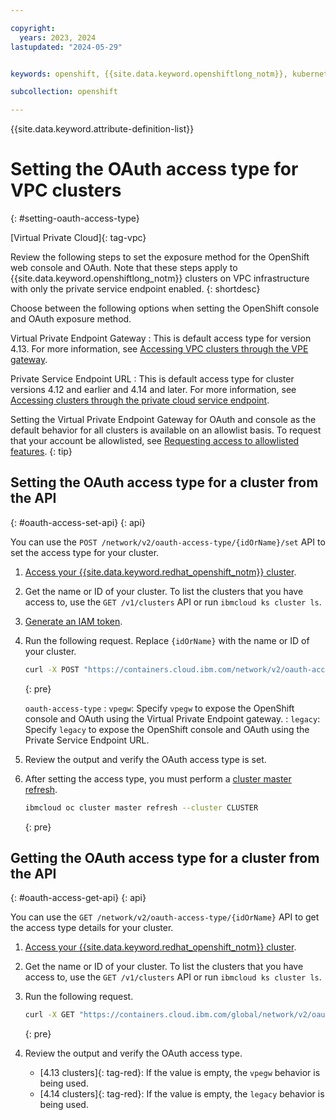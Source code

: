 ```yaml
---

copyright: 
  years: 2023, 2024
lastupdated: "2024-05-29"


keywords: openshift, {{site.data.keyword.openshiftlong_notm}}, kubernetes, oauth, console, access, vpe, pse, network

subcollection: openshift

---
```


{{site.data.keyword.attribute-definition-list}}

# Setting the OAuth access type for VPC clusters
{: #setting-oauth-access-type}

[Virtual Private Cloud]{: tag-vpc}

Review the following steps to set the exposure method for the OpenShift web console and OAuth. Note that these steps apply to {{site.data.keyword.openshiftlong_notm}} clusters on VPC infrastructure with only the private service endpoint enabled.
{: shortdesc}

Choose between the following options when setting the OpenShift console and OAuth exposure method.

Virtual Private Endpoint Gateway
:   This is default access type for version 4.13. For more information, see [Accessing VPC clusters through the VPE gateway](/docs/openshift?topic=openshift-access_cluster#vpc_vpe).

Private Service Endpoint URL
:   This is default access type for cluster versions 4.12 and earlier and 4.14 and later. For more information, see [Accessing clusters through the private cloud service endpoint](/docs/openshift?topic=openshift-access_cluster#access_private_se).

Setting the Virtual Private Endpoint Gateway for OAuth and console as the default behavior for all clusters is available on an allowlist basis. To request that your account be allowlisted, see [Requesting access to allowlisted features](/docs/openshift?topic=openshift-get-help).
{: tip}


## Setting the OAuth access type for a cluster from the API
{: #oauth-access-set-api}
{: api}

You can use the `POST /network/v2/oauth-access-type/{idOrName}/set` API to set the access type for your cluster.


1. [Access your {{site.data.keyword.redhat_openshift_notm}} cluster](/docs/openshift?topic=openshift-access_cluster).
1. Get the name or ID of your cluster. To list the clusters that you have access to, use the `GET /v1/clusters` API or run `ibmcloud ks cluster ls`.
1. [Generate an IAM token](/docs/account?topic=account-iamtoken_from_apikey&interface=ui).

1. Run the following request. Replace `{idOrName}` with the name or ID of your cluster.

    ```sh
    curl -X POST "https://containers.cloud.ibm.com/network/v2/oauth-access-type/{idOrName}/set" -H "accept: application/json" -H "Authorization: TOKEN" -H "X-Auth-Resource-Group: RESOURCE-GROUP" -H "Content-Type: application/json" -d "{ \"oauth_access_type\": \"string\"}"
    ```
    {: pre}

    `oauth-access-type`
    :   `vpegw`: Specify `vpegw` to expose the OpenShift console and OAuth using the Virtual Private Endpoint gateway.
    :   `legacy`: Specify `legacy` to expose the OpenShift console and OAuth using the Private Service Endpoint URL.

1. Review the output and verify the OAuth access type is set.

1. After setting the access type, you must perform a [cluster master refresh](/docs/openshift?topic=openshift-kubernetes-service-cli#cs_apiserver_refresh).
    ```sh
    ibmcloud oc cluster master refresh --cluster CLUSTER
    ```
    {: pre}


## Getting the OAuth access type for a cluster from the API
{: #oauth-access-get-api}
{: api}

You can use the `GET /network/v2/oauth-access-type/{idOrName}` API to get the access type details for your cluster.

1. [Access your {{site.data.keyword.redhat_openshift_notm}} cluster](/docs/openshift?topic=openshift-access_cluster).
1. Get the name or ID of your cluster. To list the clusters that you have access to, use the `GET /v1/clusters` API or run `ibmcloud ks cluster ls`.
1. Run the following request.

    ```sh
    curl -X GET "https://containers.cloud.ibm.com/global/network/v2/oauth-access-type/{idORName}" -H "accept: application/json" -H "Authorization: TOKEN" -H "X-Auth-Resource-Group: RESOURCE-GROUP" -H "Content-Type: application/json"
    ```
    {: pre}


1. Review the output and verify the OAuth access type.
   - [4.13 clusters]{: tag-red}: If the value is empty, the `vpegw` behavior is being used.
   - [4.14 clusters]{: tag-red}: If the value is empty, the `legacy` behavior is being used.


